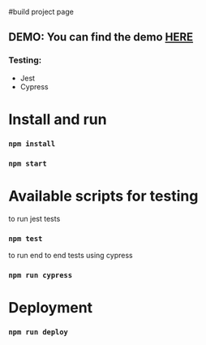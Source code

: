#build project page

## DEMO: You can find the demo [HERE](https://gog3d.github.io/yndex-react-burger/index.html)

### Testing:

- Jest
- Cypress

# Install and run

### `npm install`

### `npm start`

# Available scripts for testing

to run jest tests

### `npm test`

to run end to end tests using cypress

### `npm run cypress`

# Deployment

### `npm run deploy`

